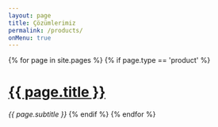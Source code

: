 ```yaml
---
layout: page
title: Çözümlerimiz
permalink: /products/
onMenu: true
---
```


{% for page in site.pages %}
  {% if page.type == 'product' %}
# <a class="page-link" href="{{ page.url | prepend: site.baseurl }}">{{ page.title }}</a>
_{{ page.subtitle }}_
  {% endif %}
{% endfor %}
